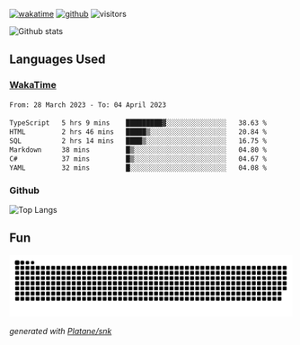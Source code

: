 [![wakatime](https://wakatime.com/badge/user/82c377cd-a54c-404c-b7df-177b313ca539.svg)](https://wakatime.com/@82c377cd-a54c-404c-b7df-177b313ca539)
[![github](https://img.shields.io/github/followers/xinthose?logo=github&style=plastic)](https://github.com/alanhamlett?tab=followers)
![visitors](https://visitor-badge.glitch.me/badge?page_id=xinthose&left_color=green&right_color=red)

![Github stats](https://github-readme-stats.vercel.app/api?username=xinthose&show_icons=true&theme=radical&count_private=true)

## Languages Used

### [WakaTime](https://wakatime.com/)
<!--START_SECTION:waka-->

```text
From: 28 March 2023 - To: 04 April 2023

TypeScript   5 hrs 9 mins    █████████▓░░░░░░░░░░░░░░░   38.63 %
HTML         2 hrs 46 mins   █████▒░░░░░░░░░░░░░░░░░░░   20.84 %
SQL          2 hrs 14 mins   ████▒░░░░░░░░░░░░░░░░░░░░   16.75 %
Markdown     38 mins         █▒░░░░░░░░░░░░░░░░░░░░░░░   04.80 %
C#           37 mins         █▒░░░░░░░░░░░░░░░░░░░░░░░   04.67 %
YAML         32 mins         █░░░░░░░░░░░░░░░░░░░░░░░░   04.08 %
```

<!--END_SECTION:waka-->

### Github

![Top Langs](https://github-readme-stats.vercel.app/api/top-langs/?username=xinthose)

## Fun
![github contribution grid snake animation](https://raw.githubusercontent.com/xinthose/xinthose/output/github-contribution-grid-snake.svg)

_generated with [Platane/snk](https://github.com/Platane/snk)_
